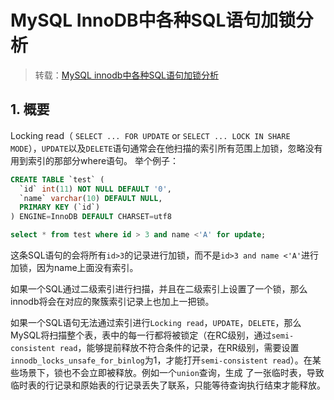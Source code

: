 # MySQL InnoDB中各种SQL语句加锁分析

> 转载：[MySQL innodb中各种SQL语句加锁分析](https://www.fordba.com/locks-set-by-different-sql-statements-in-innodb.html)

## 1. 概要

Locking read（ `SELECT ... FOR UPDATE` or `SELECT ... LOCK IN SHARE MODE`），`UPDATE`以及`DELETE`语句通常会在他扫描的索引所有范围上加锁，忽略没有用到索引的那部分where语句。 举个例子：

```sql
CREATE TABLE `test` (
  `id` int(11) NOT NULL DEFAULT '0',
  `name` varchar(10) DEFAULT NULL,
  PRIMARY KEY (`id`)
) ENGINE=InnoDB DEFAULT CHARSET=utf8

select * from test where id > 3 and name <'A' for update;
```

这条SQL语句的会将所有`id>3`的记录进行加锁，而不是`id>3 and name <'A'`进行加锁，因为name上面没有索引。

如果一个SQL通过二级索引进行扫描，并且在二级索引上设置了一个锁，那么innodb将会在对应的聚簇索引记录上也加上一把锁。

如果一个SQL语句无法通过索引进行`Locking read`，`UPDATE`，`DELETE`，那么MySQL将扫描整个表，表中的每一行都将被锁定（在RC级别，通过`semi-consistent read`，能够提前释放不符合条件的记录，在RR级别，需要设置`innodb_locks_unsafe_for_binlog`为1，才能打开`semi-consistent read`）。在某些场景下，锁也不会立即被释放。例如一个`union`查询，生成 了一张临时表，导致临时表的行记录和原始表的行记录丢失了联系，只能等待查询执行结束才能释放。

